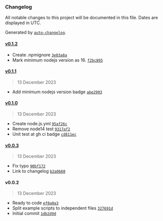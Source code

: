 ### Changelog

All notable changes to this project will be documented in this file. Dates are displayed in UTC.

Generated by [`auto-changelog`](https://github.com/CookPete/auto-changelog).

#### [v0.1.2](https://githubkb737/kucingbasah737/node-crtsh/compare/v0.1.1...v0.1.2)

- Create .npmignore [`3e03a8a`](https://githubkb737/kucingbasah737/node-crtsh/commit/3e03a8aa0c6904a73fa70ac8a257be443f738a25)
- Mark minimum nodejs version as 16. [`f2bc895`](https://githubkb737/kucingbasah737/node-crtsh/commit/f2bc895b5903a5b5c010986560586d9d2052d6fb)

#### [v0.1.1](https://githubkb737/kucingbasah737/node-crtsh/compare/v0.1.0...v0.1.1)

> 13 December 2023

- Add minimum nodejs version badge [`abe2993`](https://githubkb737/kucingbasah737/node-crtsh/commit/abe299301715c24c6b06e159e219b2f9b4fb7b92)

#### [v0.1.0](https://githubkb737/kucingbasah737/node-crtsh/compare/v0.0.3...v0.1.0)

> 13 December 2023

- Create node.js.yml [`95af26c`](https://githubkb737/kucingbasah737/node-crtsh/commit/95af26ce76d1f44a742fead09708008fc224f6b4)
- Remove node14 test [`9317af2`](https://githubkb737/kucingbasah737/node-crtsh/commit/9317af2febb7e91f581fc597c619f4dd37a68988)
- Unit test at gh ci badge [`cd811ec`](https://githubkb737/kucingbasah737/node-crtsh/commit/cd811ec88d0603a9f108d20f9be0864ab33cf3b8)

#### [v0.0.3](https://githubkb737/kucingbasah737/node-crtsh/compare/v0.0.2...v0.0.3)

> 13 December 2023

- Fix typo [`90bf172`](https://githubkb737/kucingbasah737/node-crtsh/commit/90bf17259da45a865badda4911e3545b0fe14ca1)
- Link to changelog [`b2a0b60`](https://githubkb737/kucingbasah737/node-crtsh/commit/b2a0b6069fb0799c7b4a7248400a338f338c59ac)

#### v0.0.2

> 13 December 2023

- Ready to code [`ef0a0a3`](https://githubkb737/kucingbasah737/node-crtsh/commit/ef0a0a32703ff33be42e3ee23634ac4f33944144)
- Split example scripts to independent files [`327691d`](https://githubkb737/kucingbasah737/node-crtsh/commit/327691df52588a0ed93810762e0dbda1ec4c6758)
- Initial commit [`1db2d9d`](https://githubkb737/kucingbasah737/node-crtsh/commit/1db2d9d27345badb68f4c253ac3382a2e5d58ae8)

